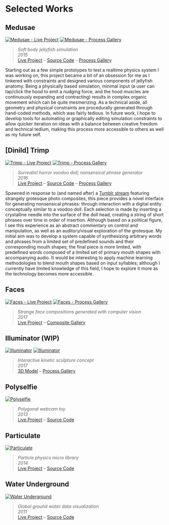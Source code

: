 # Selected Works



## Medusae

[![Medusae - Live Project](https://c1.staticflickr.com/5/4275/34492493610_07a44fd046_h.jpg)](https://jayweeks.com/medusae/)
[![Medusae - Process Gallery](https://c1.staticflickr.com/5/4196/34586321750_d3171849bd_h.jpg)](https://www.flickr.com/photos/jpweeks/albums/72157646887502644)

> _Soft body jellyfish simulation_  
> _2015_  
> [Live Project](https://jayweeks.com/medusae/) – [Source Code](https://github.com/jpweeks/particulate-medusae/) – [Process Gallery](https://www.flickr.com/photos/jpweeks/albums/72157646887502644)

Starting out as a few simple prototypes to test a realtime physics system I was working on, this project became a bit of an obsession for me as I tinkered with constraints and designed various components of jellyfish anatomy. Being a physically based simulation, minimal input (a user can tap/click the hood to emit a nudging force, and the hood muscles are continuously expanding and contracting) results in complex organic movement which can be quite mesmerizing. As a technical aside, all geometry and physical constraints are procedurally generated through hand-coded methods, which was fairly tedious. In future work, I hope to develop tools for automating or graphically editing simulation constraints to allow quicker iteration on ideas with a balance between creative freedom and technical tedium, making this process more accessible to others as well as my future self.



## [Dinild] Trimp

[![Trimp - Live Project](https://c1.staticflickr.com/5/4227/34068315343_afdaa2a7e5_h.jpg)](https://jayweeks.com/trimp/)
[![Trimp - Process Gallery](https://c1.staticflickr.com/5/4197/34586316600_9f7dc06c14_h.jpg)](https://www.flickr.com/photos/jpweeks/albums/72157675071532004)

> _Surrealist horror voodoo doll; nonsensical phrase generator_  
> _2016_  
> [Live Project](https://jayweeks.com/trimp/) – [Source Code](https://github.com/jpweeks/dinild-trimp/) – [Process Gallery](https://www.flickr.com/photos/jpweeks/albums/72157675071532004)

Spawned in response to (and named after) a [Tumblr stream](http://dinild.tumblr.com) featuring strangely grotesque photo composites, this piece provides a novel interface for generating nonsensical phrases: through interaction with a digital entity conceptually similar to a voodoo doll. Each selection is made by inserting a crystalline needle into the surface of the doll head, creating a string of short phrases over time in order of insertion. Although based on a political figure, I see this experience as an abstract commentary on control and manipulation, as well as an  auditory/visual exploration of the grotesque. My initial aim was to develop a system capable of synthesizing arbitrary words and phrases from a limited set of predefined sounds and their corresponding mouth shapes; the final piece is more limited, with predefined words composed of a limited set of primary mouth shapes with accompanying audio. It would be interesting to apply machine learning methodologies to blend mouth shapes based on input syllables; although I currently have limited knowledge of this field, I hope to explore it more as the technology becomes more accessible.  



## Faces

[![Faces - Live Project](https://c1.staticflickr.com/5/4440/37183754602_0ea4095406_h.jpg)](https://jayweeks.com/faces/)
[![Faces - Process Gallery](https://c1.staticflickr.com/5/4334/37356370945_a0625b995e_h.jpg)](https://www.flickr.com/photos/jpweeks/albums/72157685408940515)

> _Strange face compositions generated with computer vision_  
> _2017_  
> [Live Project](https://jayweeks.com/faces/) – [Composite Gallery](https://www.flickr.com/photos/jpweeks/albums/72157685408940515)



## Illuminator (WIP)

[![Illuminator](https://c1.staticflickr.com/5/4228/34821485072_17608622d0_h.jpg)](https://sketchfab.com/models/87c1fd50cf054247a89fbc2932e770c2)
[![Illuminator](https://c1.staticflickr.com/5/4200/34821486572_84b6cb7ac4_h.jpg)](https://www.flickr.com/photos/jpweeks/albums/72157678782827834)

> _Interactive kinetic sculpture concept_  
> _2017_  
> [3D Model](https://sketchfab.com/models/87c1fd50cf054247a89fbc2932e770c2) – [Process Gallery](https://www.flickr.com/photos/jpweeks/albums/72157678782827834)



## Polyselfie

[![Polyselfie](https://c1.staticflickr.com/5/4227/34492490960_71fbaa83ee_h.jpg)](https://jayweeks.com/polyselfie/)

> _Polygonal webcam toy_  
> _2013_  
> [Live Project](https://jayweeks.com/polyselfie/) – [Source Code](https://github.com/jpweeks/polyselfie/)



## Particulate

[![Particulate](https://c1.staticflickr.com/5/4245/34068319963_c930875583_h.jpg)](https://particulatejs.org)

> _Particle physics micro library_  
> _2014_  
> [Live Project](https://particulatejs.org) – [Source Code](https://github.com/jpweeks/particulate-js/)



## Water Underground

[![Water Underground](https://c1.staticflickr.com/5/4251/34492486650_02c3a1a80b_h.jpg)](https://jayweeks.com/water-underground/)

> _Global ground water data visualization_  
> _2011_  
> [Live Project](https://jayweeks.com/water-underground/) – [Source Code](https://github.com/jpweeks/water-underground/)


